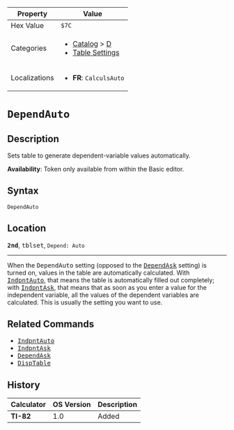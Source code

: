 | Property      | Value |
|---------------|-------|
| Hex Value     | `$7C`|
| Categories    | <ul><li>[Catalog](<../categories/Catalog.md>) > [D](<../categories/Catalog.md#D>)</li><li>[Table Settings](<../categories/Table Settings.md>)</li></ul> |
| Localizations | <ul><li><b>FR</b>: `CalculsAuto`</li></ul> |

# `DependAuto`

## Description
Sets table to generate dependent-variable values automatically.


<b>Availability</b>: Token only available from within the Basic editor.

## Syntax
`DependAuto`

## Location
<tt><kbd><b>2nd</b></kbd></tt>, <kbd>tblset</kbd>, `Depend: Auto`
<hr>

When the <tt>DependAuto</tt> setting (opposed to the <tt><a href="DependAsk.md">DependAsk</a></tt> setting) is turned on, values in the table are automatically calculated. With <tt><a href="IndpntAuto.md">IndpntAuto</a></tt>, that means the table is automatically filled out completely; with <tt><a href="IndpntAsk.md">IndpntAsk</a></tt>, that means that as soon as you enter a value for the independent variable, all the values of the dependent variables are calculated. This is usually the setting you want to use.

## Related Commands

*   <tt><a href="IndpntAuto.md">IndpntAuto</a></tt>
*   <tt><a href="IndpntAsk.md">IndpntAsk</a></tt>
*   <tt><a href="DependAsk.md">DependAsk</a></tt>
*   <tt><a href="DispTable.md">DispTable</a></tt>

## History
| Calculator | OS Version | Description |
|------------|------------|-------------|
| <b>TI-82</b> | 1.0 | Added |


